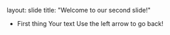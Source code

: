 

layout: slide
title: "Welcome to our second slide!"
* First thing
Your text
Use the left arrow to go back!

